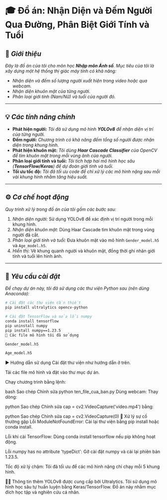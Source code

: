 # 🎓 Đồ án: Nhận Diện và Đếm Người Qua Đường, Phân Biệt Giới Tính và Tuổi

## 📌 *Giới thiệu*

*Đây là đồ án của tôi cho môn học **Nhập môn Ảnh số**. Mục tiêu của tôi là xây dựng một hệ thống thị giác máy tính có khả năng:*

- *Nhận diện và đếm số lượng người xuất hiện trong video hoặc qua webcam.*
- *Nhận diện khuôn mặt của từng người.*
- *Phân loại giới tính (Nam/Nữ) và tuổi của người đó.*

---

## 💡 *Các tính năng chính*

- **Phát hiện người:** *Tôi đã sử dụng mô hình **YOLOv8** để nhận diện vị trí của từng người.*
- **Đếm người:** *Chương trình có khả năng đếm tổng số người được nhận diện trong khung hình.*
- **Phát hiện khuôn mặt:** *Tôi dùng **Haar Cascade Classifier** của OpenCV để tìm khuôn mặt trong mỗi vùng ảnh của người.*
- **Phân loại giới tính và tuổi:** *Tôi tích hợp hai mô hình học sâu (**TensorFlow/Keras**) để dự đoán giới tính và tuổi.*
- **Tối ưu tốc độ:** *Tôi đã tối ưu code để chỉ xử lý các mô hình nặng sau mỗi vài khung hình nhằm tăng hiệu suất.*

---

## ⚙️ *Cơ chế hoạt động*

*Quy trình xử lý trong đồ án của tôi gồm các bước sau:*

1. *Nhận diện người:* Sử dụng YOLOv8 để xác định vị trí người trong mỗi khung hình.
2. *Nhận diện khuôn mặt:* Dùng Haar Cascade tìm khuôn mặt trong vùng người đã cắt.
3. *Phân loại giới tính và tuổi:* Đưa khuôn mặt vào mô hình `Gender_model.h5` và `Age_model.h5`.
4. *Hiển thị:* Vẽ khung quanh người và khuôn mặt, đồng thời ghi nhãn giới tính và tuổi lên hình ảnh.

---

## 🧩 *Yêu cầu cài đặt*

*Để chạy dự án này, tôi đã sử dụng các thư viện Python sau (nên dùng Anaconda):*

```bash
# Cài đặt các thư viện cần thiết
pip install ultralytics opencv-python

# Cài đặt TensorFlow và sửa lỗi numpy
conda install tensorflow
pip uninstall numpy
pip install numpy==1.23.5
📁 Các file mô hình tôi đã sử dụng

Gender_model.h5

Age_model.h5
```
▶️ Hướng dẫn sử dụng
Cài đặt thư viện như hướng dẫn ở trên.

Tải các file mô hình và đặt vào thư mục dự án.

Chạy chương trình bằng lệnh:

bash
Sao chép
Chỉnh sửa
python ten_file_cua_ban.py
Dùng webcam: Thay dòng:

python
Sao chép
Chỉnh sửa
cap = cv2.VideoCapture('video.mp4')
bằng:

python
Sao chép
Chỉnh sửa
cap = cv2.VideoCapture(0)
🧰 Xử lý sự cố thường gặp
Lỗi ModuleNotFoundError: Cài lại thư viện bằng pip install hoặc conda install.

Lỗi khi cài TensorFlow: Dùng conda install tensorflow nếu pip không hoạt động.

Lỗi numpy has no attribute 'typeDict': Gỡ cài đặt numpy và cài lại phiên bản 1.23.5.

Tốc độ xử lý chậm: Tôi đã tối ưu để các mô hình nặng chỉ chạy mỗi 5 khung hình.

👨‍💻 Thông tin thêm
YOLOv8 được cung cấp bởi Ultralytics.
Tôi sử dụng mô hình học sâu tự huấn luyện bằng Keras/TensorFlow.
Đồ án này nhằm mục đích học tập và nghiên cứu cá nhân.

